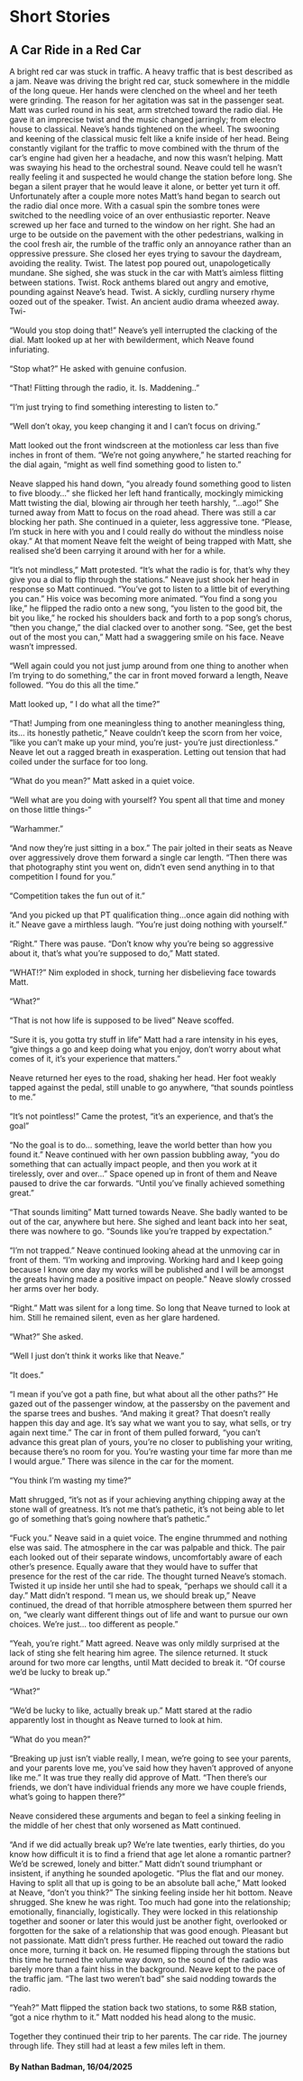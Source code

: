 <h1>Short Stories</h1>

<h2>A Car Ride in a Red Car</h2>

A bright red car was stuck in traffic. A heavy traffic that is best described as a jam. Neave was driving the bright red car, stuck somewhere in the middle of the long queue. Her hands were clenched on the wheel and her teeth were grinding. The reason for her agitation was sat in the passenger seat. Matt was curled round in his seat, arm stretched toward the radio dial. He gave it an imprecise twist and the music changed jarringly; from electro house to classical. Neave’s hands tightened on the wheel. The swooning and keening of the classical music felt like a knife inside of her head. Being constantly vigilant for the traffic to move combined with the thrum of the car’s engine had given her a headache, and now this wasn’t helping. Matt was swaying his head to the orchestral sound. Neave could tell he wasn’t really feeling it and suspected he would change the station before long. She began a silent prayer that he would leave it alone, or better yet turn it off. Unfortunately after a couple more notes Matt’s hand began to search out the radio dial once more. With a casual spin the sombre tones were switched to the needling voice of an over enthusiastic reporter. Neave screwed up her face and turned to the window on her right. She had an urge to be outside on the pavement with the other pedestrians, walking in the cool fresh air, the rumble of the traffic only an annoyance rather than an oppressive pressure. She closed her eyes trying to savour the daydream, avoiding the reality. Twist. The latest pop poured out, unapologetically mundane. She sighed, she was stuck in the car with Matt’s aimless flitting between stations. Twist. Rock anthems blared out angry and emotive, pounding against Neave’s head. Twist. A sickly, curdling nursery rhyme oozed out of the speaker. Twist. An ancient audio drama wheezed away. Twi-                                                                                                 
<Br>
“Would you stop doing that!” Neave’s yell interrupted the clacking of the dial. Matt looked up at her with bewilderment, which Neave found infuriating.              
<Br>
“Stop what?” He asked with genuine confusion.                                                                                                                         
<Br>
“That! Flitting through the radio, it. Is. Maddening..”                                                                                                                        
<Br>
“I’m just trying to find something interesting to listen to.”                                                                                                                 
<Br>
“Well don’t okay, you keep changing it and I can’t focus on driving.”                                                                                                         
<Br>
Matt looked out the front windscreen at the motionless car less than five inches in front of them. “We’re not going anywhere,” he started reaching for the dial again, “might as well find something good to listen to.”                                                                                                             
<Br>
Neave slapped his hand down, “you already found something good to listen to five bloody…” she flicked her left hand frantically, mockingly mimicking Matt twisting the dial, blowing air through her teeth harshly, “…ago!” She turned away from Matt to focus on the road ahead. There was still a car blocking her path. She continued in a quieter, less aggressive tone. “Please, I’m stuck in here with you and I could really do without the mindless noise okay.” At that moment Neave felt the weight of being trapped with Matt, she realised she’d been carrying it around with her for a while.                                                              
<Br>
“It’s not mindless,” Matt protested. “It’s what the radio is for, that’s why they give you a dial to flip through the stations.” Neave just shook her head in response so Matt continued. “You’ve got to listen to a little bit of everything you can.” His voice was becoming more animated. “You find a song you like,” he flipped the radio onto a new song, “you listen to the good bit, the bit you like,” he rocked his shoulders back and forth to a pop song’s chorus, “then you change,” the dial clacked over to another song. “See, get the best out of the most you can,” Matt had a swaggering smile on his face. Neave wasn’t impressed.        
<Br>
“Well again could you not just jump around from one thing to another when I’m trying to do something,” the car in front moved forward a length, Neave followed. “You do this all the time.”                                                                                                                                          
<Br>
Matt looked up, “ I do what all the time?”                                                                                                                                  
<Br>
“That! Jumping from one meaningless thing to another meaningless thing, its… its honestly pathetic,” Neave couldn’t keep the scorn from her voice, “like you can’t make up your mind, you’re just- you’re just directionless.” Neave let out a ragged breath in exasperation. Letting out tension that had coiled under the surface for too long.                                                                                                                                                                 
<Br>
“What do you mean?” Matt asked in a quiet voice.                                                                                                                             
<Br>
“Well what are you doing with yourself? You spent all that time and money on those little things-“                                                                             
<Br>
“Warhammer.”                                                                                                                                                                  
<Br>
“And now they’re just sitting in a box.” The pair jolted in their seats as Neave over aggressively drove them forward a single car length. “Then there was that photography stint you went on, didn’t even send anything in to that competition I found for you.”                                                                              
<Br>
“Competition takes the fun out of it.”                                                                                                                                       
<Br>
“And you picked up that PT qualification thing…once again did nothing with it.” Neave gave a mirthless laugh. “You’re just doing nothing with yourself.”                       
<Br>
“Right.” There was pause. “Don’t know why you’re being so aggressive about it, that’s what you’re supposed to do,” Matt stated.                                                
<Br>
“WHAT!?” Nim exploded in shock, turning her disbelieving face towards Matt.                                                                                                     
<Br>
“What?”                                                                                                                                                               
<Br>
“That is not how life is supposed to be lived” Neave scoffed.                                                                                                             
<Br>
“Sure it is, you gotta try stuff in life” Matt had a rare intensity in his eyes, “give things a go and keep doing what you enjoy, don’t worry about what comes of it,  it’s your experience that matters.”                                                                                                                                    
<Br>
Neave returned her eyes to the road, shaking her head. Her foot weakly tapped against the pedal, still unable to go anywhere, “that sounds pointless to me.”             
<Br>
“It’s not pointless!” Came the protest,  “it’s an experience, and that’s the goal”                                                                                            
<Br>
“No the goal is to do… something, leave the world better than how you found it.” Neave continued with her own passion bubbling away, “you do something that can actually impact people, and then you work at it tirelessly, over and over…” Space opened up in front of them and Neave paused to drive the car forwards. “Until you’ve finally achieved something great.”                                                                                                                            
<Br>
“That sounds limiting” Matt turned towards Neave. She badly wanted to be out of the car, anywhere but here. She sighed and leant back into her seat, there was nowhere to go. “Sounds like you’re trapped by expectation.”                                                                                                              
<Br>
“I’m not trapped.”  Neave continued looking ahead at the unmoving car in front of them. “I’m working and improving. Working hard and I keep going because I know one day my works will be published and I will be amongst the greats having made a positive impact on people.” Neave slowly crossed her arms over her body.            
<Br>
“Right.” Matt was silent for a long time. So long that Neave turned to look at him. Still he remained silent, even as her glare hardened.                             
<Br>
“What?” She asked.                                                                                                                                                               
<Br>
“Well I just don’t think it works like that Neave.”                                                                                                                                      
<Br>
“It does.”                                                                                                                                                            
<Br>
“I mean if you’ve got a path fine, but what about all the other paths?” He gazed out of the passenger window, at the passersby on the pavement and the sparse trees and bushes. “And making it great? That doesn’t really happen this day and age. It’s say what we want you to say, what sells, or try again next time.” The car in front of them pulled forward, “you can’t advance this great plan of yours, you’re no closer to publishing your writing, because there’s no room for you. You’re wasting your time far more than me I would argue.” There was silence in the car for the moment.                                                                        
<Br>
“You think I’m wasting my time?”                                                                                                                                        
<Br>
Matt shrugged, “it’s not as if your achieving anything chipping away at the stone wall of greatness. It’s not me that’s pathetic, it’s not being able to let go of something that’s going nowhere that’s pathetic.”                                                                                                                     
<Br>
“Fuck you.” Neave said in a quiet voice. The engine thrummed and nothing else was said. The atmosphere in the car was palpable and thick. The pair each looked out of their separate windows, uncomfortably aware of each other’s presence. Equally aware that they would have to suffer that presence for the rest of the car ride. The thought turned Neave’s stomach. Twisted it up inside her until she had to speak, “perhaps we should call it a day.” Matt didn’t respond. “I mean us, we should break up,” Neave continued, the dread of that horrible atmosphere between them spurred her on, “we clearly want different things out of life and want to pursue our own choices. We’re just… too different as people.”                                                                                                                      
<Br>
“Yeah, you’re right.” Matt agreed. Neave was only mildly surprised at the lack of sting she felt hearing him agree. The silence returned. It stuck around for two more car lengths, until Matt decided to break it. “Of course we’d be lucky to break up.”                                                                                  
<Br>
“What?”                                                                                                                                                              
<Br>
“We’d be lucky to like, actually break up.” Matt stared at the radio apparently lost in thought as Neave turned to look at him.                                               
<Br>
“What do you mean?”                                                                                                                                                           
<Br>
“Breaking up just isn’t viable really, I mean, we’re going to see your parents, and your parents love me, you’ve said how they haven’t approved of anyone like me.” It was true they really did approve of Matt. “Then there’s our friends, we don’t have individual friends any more we have couple friends, what’s going to happen there?”                                                                                                                                                                      
<Br>
Neave considered these arguments and began to feel a sinking feeling in the middle of her chest that only worsened as Matt continued.                                            
<Br>
“And if we did actually break up? We’re late twenties, early thirties, do you know how difficult it is to find a friend that age let alone a romantic partner? We’d be screwed, lonely and bitter.” Matt didn’t sound triumphant or insistent, if anything he sounded apologetic. “Plus the flat and our money. Having to split all that up is going to be an absolute ball ache,” Matt looked at Neave, “don’t you think?” The sinking feeling inside her hit bottom. Neave shrugged. She knew he was right. Too much had gone into the relationship; emotionally, financially, logistically. They were locked in this relationship together and sooner or later this would just be another fight, overlooked or forgotten for the sake of a relationship that was good enough. Pleasant but not passionate. Matt didn’t press further. He reached out toward the radio once more, turning it back on. He resumed flipping through the stations but this time he turned the volume way down, so the sound of the radio was barely more than a faint hiss in the background. Neave kept to the pace of the traffic jam. “The last two weren’t bad” she said nodding towards the radio.                                                                                                                                                                    
<Br>
“Yeah?” Matt flipped the station back two stations, to some R&B station, “got a nice rhythm to it.” Matt nodded his head along to the music.                               
<Br>
Together they continued their trip to her parents. The car ride. The journey through life. They still had at least a few miles left in them.  

<h4>By Nathan Badman, 16/04/2025</h4>
